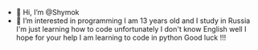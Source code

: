 - 👋 Hi, I’m @Shymok
- 👀 I’m interested in programming
I am 13 years old and I study in Russia
I'm just learning how to code
unfortunately I don't know English well
I hope for your help
I am learning to code in python
Good luck !!!
